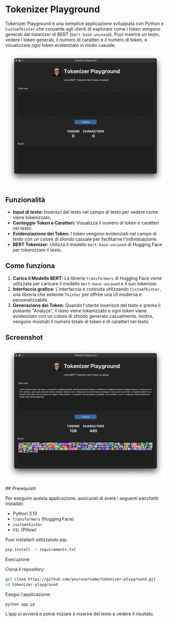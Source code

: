 # Tokenizer Playground

Tokenizer Playground è una semplice applicazione sviluppata con Python e `CustomTkinter` che consente agli utenti di esplorare come i token vengono generati dal tokenizer di BERT (`bert-base-uncased`). Puoi inserire un testo, vedere i token generati, il numero di caratteri e il numero di token, e visualizzare ogni token evidenziato in modo casuale.

<p align="center">
  <img src="images/app2.png" width="800">
</p>


## Funzionalità

- **Input di testo:** Inserisci del testo nel campo di testo per vedere come viene tokenizzato.
- **Conteggio Token e Caratteri:** Visualizza il numero di token e caratteri nel testo.
- **Evidenziazione dei Token:** I token vengono evidenziati nel campo di testo con un colore di sfondo casuale per facilitarne l'individuazione.
- **BERT Tokenizer:** Utilizza il modello `bert-base-uncased` di Hugging Face per tokenizzare il testo.

## Come funziona

1. **Carica il Modello BERT:** La libreria `transformers` di Hugging Face viene utilizzata per caricare il modello `bert-base-uncased` e il suo tokenizer.
2. **Interfaccia grafica:** L'interfaccia è costruita utilizzando `CustomTkinter`, una libreria che estende `Tkinter` per offrire una UI moderna e personalizzabile.
3. **Generazione dei Token:** Quando l'utente inserisce del testo e preme il pulsante "Analyze", il testo viene tokenizzato e ogni token viene evidenziato con un colore di sfondo generato casualmente. Inoltre, vengono mostrati il numero totale di token e di caratteri nel testo.

## Screenshot

<p align="center">
  <img src="images/app.png" width="800">
</p>
## Prerequisiti

Per eseguire questa applicazione, assicurati di avere i seguenti pacchetti installati:

- Python 3.13
- `transformers` (Hugging Face)
- `customtkinter`
- `PIL` (Pillow)

Puoi installarli utilizzando pip:

```bash
pip install -r requirements.txt
```
Esecuzione

Clona il repository:
```bash
git clone https://github.com/yourusername/tokenizer-playground.git
cd tokenizer-playground
```
Esegui l'applicazione:
```bash
python app.py
```
L'app si avvierà e potrai iniziare a inserire del testo e vedere il risultato.

